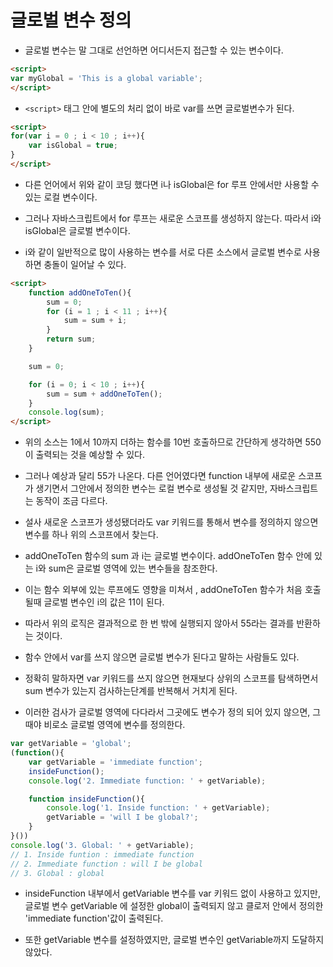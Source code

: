 # 글로벌 변수 정의

- 글로벌 변수는 말 그대로 선언하면 어디서든지 접근할 수 있는 변수이다.

```html
<script>
var myGlobal = 'This is a global variable';
</script>
```

- `<script>` 태그 안에 별도의 처리 없이 바로 var를 쓰면 글로벌변수가 된다.

```html
<script>
for(var i = 0 ; i < 10 ; i++){
    var isGlobal = true;
}
</script>
```

- 다른 언어에서 위와 같이 코딩 했다면 i나 isGlobal은 for 루프 안에서만 사용할 수 있는 로컬 변수이다.

- 그러나 자바스크립트에서 for 루프는 새로운 스코프를 생성하지 않는다. 따라서 i와 isGlobal은 글로벌 변수이다.

- i와 같이 일반적으로 많이 사용하는 변수를 서로 다른 소스에서 글로벌 변수로 사용하면 충돌이 일어날 수 있다.

```html
<script>
    function addOneToTen(){
        sum = 0;
        for (i = 1 ; i < 11 ; i++){
            sum = sum + i;
        }
        return sum;
    }

    sum = 0;

    for (i = 0; i < 10 ; i++){
        sum = sum + addOneToTen();
    }
    console.log(sum);
</script>
```

- 위의 소스는 1에서 10까지 더하는 함수를 10번 호출하므로 간단하게 생각하면 550이 출력되는 것을 예상할 수 있다. 

- 그러나 예상과 달리 55가 나온다. 다른 언어였다면 function 내부에 새로운 스코프가 생기면서 그안에서 정의한 변수는 로컬 변수로 생성될 것 같지만, 자바스크립트는 동작이 조금 다르다.

- 설사 새로운 스코프가 생성됐더라도 var 키워드를 통해서 변수를 정의하지 않으면 변수를 하나 위의 스코프에서 찾는다.

- addOneToTen 함수의 sum 과 i는 글로벌 변수이다. addOneToTen 함수 안에 있는 i와 sum은 글로벌 영역에 있는 변수들을 참조한다.

- 이는 함수 외부에 있는 루프에도 영향을 미쳐서 , addOneToTen 함수가 처음 호출될때 글로벌 변수인 i의 값은 11이 된다. 

- 따라서 위의 로직은 결과적으로 한 번 밖에 실행되지 않아서 55라는 결과를 반환하는 것이다.

- 함수 안에서 var를 쓰지 않으면 글로벌 변수가 된다고 말하는 사람들도 있다.

- 정확히 말하자면 var 키워드를 쓰지 않으면 현재보다 상위의 스코프를 탐색하면서 sum 변수가 있는지 검사하는단계를 반복해서 거치게 된다.

- 이러한 검사가 글로벌 영역에 다다라서 그곳에도 변수가 정의 되어 있지 않으면, 그때야 비로소 글로벌 영역에 변수를 정의한다.

```js
var getVariable = 'global';
(function(){
    var getVariable = 'immediate function';
    insideFunction();
    console.log('2. Immediate function: ' + getVariable);

    function insideFunction(){
        console.log('1. Inside function: ' + getVariable);
        getVariable = 'will I be global?';
    }
}())
console.log('3. Global: ' + getVariable);
// 1. Inside funtion : immediate function
// 2. Immediate function : will I be global
// 3. Global : global
```

- insideFunction 내부에서 getVariable 변수를 var 키워드 없이 사용하고 있지만, 글로벌 변수 getVariable 에 설정한 global이 출력되지 않고 클로저 안에서 정의한 'immediate function'값이 출력된다.

- 또한 getVariable 변수를 설정하였지만, 글로벌 변수인 getVariable까지 도달하지 않았다. 